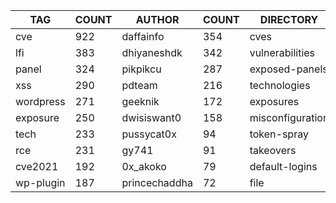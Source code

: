 |    TAG    | COUNT |    AUTHOR     | COUNT |    DIRECTORY     | COUNT | SEVERITY | COUNT |  TYPE   | COUNT |
|-----------|-------|---------------|-------|------------------|-------|----------|-------|---------|-------|
| cve       |   922 | daffainfo     |   354 | cves             |   928 | info     |   921 | http    |  2517 |
| lfi       |   383 | dhiyaneshdk   |   342 | vulnerabilities  |   353 | high     |   696 | file    |    57 |
| panel     |   324 | pikpikcu      |   287 | exposed-panels   |   324 | medium   |   528 | network |    47 |
| xss       |   290 | pdteam        |   216 | technologies     |   226 | critical |   326 | dns     |    12 |
| wordpress |   271 | geeknik       |   172 | exposures        |   196 | low      |   167 |         |       |
| exposure  |   250 | dwisiswant0   |   158 | misconfiguration |   164 |          |       |         |       |
| tech      |   233 | pussycat0x    |    94 | token-spray      |   133 |          |       |         |       |
| rce       |   231 | gy741         |    91 | takeovers        |    65 |          |       |         |       |
| cve2021   |   192 | 0x_akoko      |    79 | default-logins   |    63 |          |       |         |       |
| wp-plugin |   187 | princechaddha |    72 | file             |    57 |          |       |         |       |

